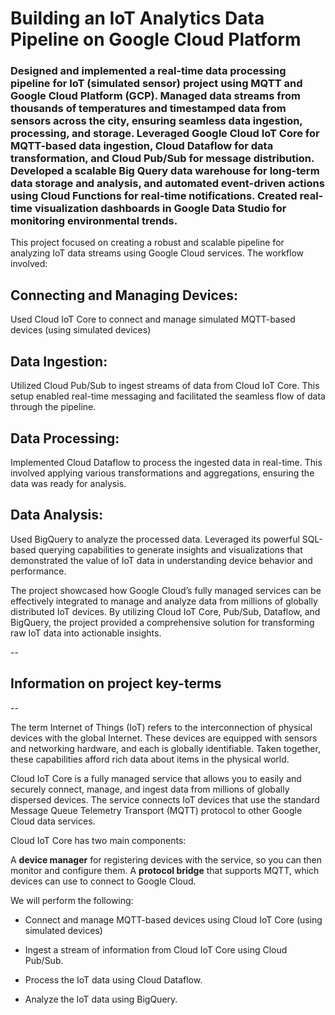 # Building an IoT Analytics Data Pipeline on Google Cloud Platform

### Designed and implemented a real-time data processing pipeline for IoT (simulated sensor) project using MQTT and Google Cloud Platform (GCP). Managed data streams from thousands of temperatures and timestamped data from sensors across the city, ensuring seamless data ingestion, processing, and storage. Leveraged Google Cloud IoT Core for MQTT-based data ingestion, Cloud Dataflow for data transformation, and Cloud Pub/Sub for message distribution. Developed a scalable Big Query data warehouse for long-term data storage and analysis, and automated event-driven actions using Cloud Functions for real-time notifications. Created real-time visualization dashboards in Google Data Studio for monitoring environmental trends.


This project focused on creating a robust and scalable pipeline for analyzing IoT data streams using Google Cloud services. The workflow involved:

## Connecting and Managing Devices:

Used Cloud IoT Core to connect and manage simulated MQTT-based devices (using simulated devices)

## Data Ingestion:

Utilized Cloud Pub/Sub to ingest streams of data from Cloud IoT Core. This setup enabled real-time messaging and facilitated the seamless flow of data through the pipeline.

## Data Processing:

Implemented Cloud Dataflow to process the ingested data in real-time. This involved applying various transformations and aggregations, ensuring the data was ready for analysis.

## Data Analysis:

Used BigQuery to analyze the processed data. Leveraged its powerful SQL-based querying capabilities to generate insights and visualizations that demonstrated the value of IoT data in understanding device behavior and performance.

The project showcased how Google Cloud’s fully managed services can be effectively integrated to manage and analyze data from millions of globally distributed IoT devices. By utilizing Cloud IoT Core, Pub/Sub, Dataflow, and BigQuery, the project provided a comprehensive solution for transforming raw IoT data into actionable insights.

--

## Information on project key-terms

--

The term Internet of Things (IoT) refers to the interconnection of physical devices with the global Internet. These devices are equipped with sensors and networking hardware, and each is globally identifiable. Taken together, these capabilities afford rich data about items in the physical world.

Cloud IoT Core is a fully managed service that allows you to easily and securely connect, manage, and ingest data from millions of globally dispersed devices. The service connects IoT devices that use the standard Message Queue Telemetry Transport (MQTT) protocol to other Google Cloud data services.

Cloud IoT Core has two main components:

A **device manager** for registering devices with the service, so you can then monitor and configure them.
A **protocol bridge** that supports MQTT, which devices can use to connect to Google Cloud.

We will perform the following:

- Connect and manage MQTT-based devices using Cloud IoT Core (using simulated devices)

- Ingest a stream of information from Cloud IoT Core using Cloud Pub/Sub.

- Process the IoT data using Cloud Dataflow.

- Analyze the IoT data using BigQuery.
